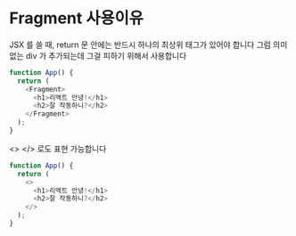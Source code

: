 # Fragment 사용이유

JSX 를 쓸 때, return 문 안에는 반드시 하나의 최상위 태그가 있어야 합니다
그럼 의미없는 div 가 추가되는데 그걸 피하기 위해서 사용합니다

``` js 
function App() {
  return (
    <Fragment>
      <h1>리액트 안녕!</h1>
      <h2>잘 작동하니?</h2>
    </Fragment>
  );
}
```
<> </> 로도 표현 가능합니다

```js   
function App() {
  return (
    <>
      <h1>리액트 안녕!</h1>
      <h2>잘 작동하니?</h2>
    </>
  );
}
```
